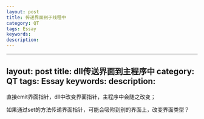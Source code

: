 ```yaml
---
layout: post
title: 传递界面到子线程中
category: QT
tags: Essay
keywords: 
description: 
---
```


---
layout: post
title: dll传送界面到主程序中
category: QT
tags: Essay
keywords: 
description: 
---

直接emit界面指针，dll中改变界面指针，主程序中会随之改变；

如果通过set的方法传递界面指针，可能会吸附到别的界面上，改变界面类型？
